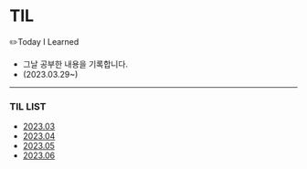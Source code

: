 # TIL
✏️Today I Learned
- 그날 공부한 내용을 기록합니다.
- (2023.03.29~)
---
### TIL LIST

- [2023.03](https://github.com/dayoungee/TIL/tree/main/2023/03)
- [2023.04](https://github.com/dayoungee/TIL/tree/main/2023/04)
- [2023.05](https://github.com/dayoungee/TIL/tree/main/2023/05)
- [2023.06](https://github.com/dayoungee/TIL/tree/main/2023/06)